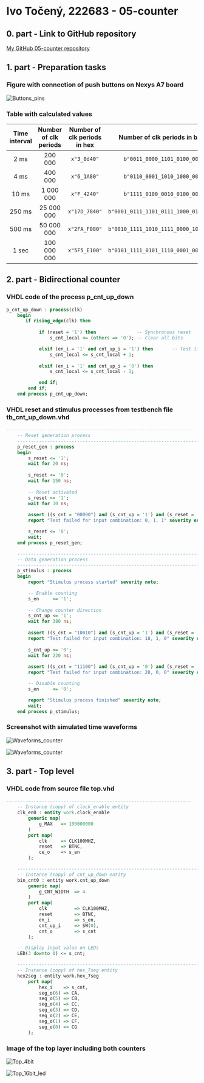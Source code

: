 # Ivo Točený, 222683 - 05-counter

## 0. part - Link to GitHub repository

[My GitHub 05-counter repository](https://github.com/Ivo-Toceny-222683/Digital-electronics-1/tree/main/Labs/05-counter)

## 1. part - Preparation tasks

### Figure with connection of push buttons on Nexys A7 board

![Buttons_pins](images/Buttons_pins.png)

### Table with calculated values

| **Time interval** | **Number of clk periods** | **Number of clk periods in hex** | **Number of clk periods in binary** |
   | :-: | :-: | :-: | :-: |
   | 2&nbsp;ms | 200 000 | `x"3_0d40"` | `b"0011_0000_1101_0100_0000"` |
   | 4&nbsp;ms | 400 000 | `x"6_1A80"` | `b"0110_0001_1010_1000_0000"` |
   | 10&nbsp;ms | 1 000 000 | `x"F_4240"` | `b"1111_0100_0010_0100_0000"` |
   | 250&nbsp;ms | 25 000 000 | `x"17D_7840"` | `b"0001_0111_1101_0111_1000_0100_0000"` |
   | 500&nbsp;ms | 50 000 000 | `x"2FA_F080"` | `b"0010_1111_1010_1111_0000_1000_0000"` |
   | 1&nbsp;sec | 100 000 000 | `x"5F5_E100"` | `b"0101_1111_0101_1110_0001_0000_0000"` |

## 2. part - Bidirectional counter

### VHDL code of the process p_cnt_up_down

```vhdl
p_cnt_up_down : process(clk)
    begin
       if rising_edge(clk) then
        
            if (reset = '1') then               -- Synchronous reset
                s_cnt_local <= (others => '0'); -- Clear all bits

            elsif (en_i = '1' and cnt_up_i = '1') then       -- Test if counter is enabled
                s_cnt_local <= s_cnt_local + 1;
                
            elsif (en_i = '1' and cnt_up_i = '0') then
                s_cnt_local <= s_cnt_local - 1;

            end if;
        end if;
    end process p_cnt_up_down;
```

### VHDL reset and stimulus processes from testbench file tb_cnt_up_down.vhd

```vhdl
--------------------------------------------------------------------
    -- Reset generation process
    --------------------------------------------------------------------
    p_reset_gen : process
    begin
        s_reset <= '1';
        wait for 20 ns;
        
        s_reset <= '0';
        wait for 150 ns;
        
        -- Reset activated
        s_reset <= '1';
        wait for 30 ns;
        
        assert ((s_cnt = "00000") and (s_cnt_up = '1') and (s_reset = '1'))
        report "Test failed for input combination: 0, 1, 1" severity error;

        s_reset <= '0';
        wait;
    end process p_reset_gen;

    --------------------------------------------------------------------
    -- Data generation process
    --------------------------------------------------------------------
    p_stimulus : process
    begin
        report "Stimulus process started" severity note;

        -- Enable counting
        s_en     <= '1';
        
        -- Change counter direction
        s_cnt_up <= '1';
        wait for 380 ns;
        
        assert ((s_cnt = "10010") and (s_cnt_up = '1') and (s_reset = '0'))
        report "Test failed for input combination: 18, 1, 0" severity error;
        
        s_cnt_up <= '0';
        wait for 220 ns;
        
        assert ((s_cnt = "11100") and (s_cnt_up = '0') and (s_reset = '0'))
        report "Test failed for input combination: 28, 0, 0" severity error;

        -- Disable counting
        s_en     <= '0';

        report "Stimulus process finished" severity note;
        wait;
    end process p_stimulus;
```

### Screenshot with simulated time waveforms

![Waveforms_counter](images/Waveform_tb_cnt_up_down.png)

![Waveforms_counter](images/Waveform_tb_cnt_up_down_2.png)

## 3. part - Top level

### VHDL code from source file top.vhd

```vhdl
--------------------------------------------------------------------
    -- Instance (copy) of clock_enable entity
    clk_en0 : entity work.clock_enable
        generic map(
            g_MAX   => 100000000
        )
        port map(
            clk     => CLK100MHZ,
            reset   => BTNC,  
            ce_o    => s_en  
        );

    --------------------------------------------------------------------
    -- Instance (copy) of cnt_up_down entity
    bin_cnt0 : entity work.cnt_up_down
        generic map(
            g_CNT_WIDTH  => 4
        )
        port map(
            clk          => CLK100MHZ,
            reset        => BTNC,
            en_i         => s_en,
            cnt_up_i     => SW(0),
            cnt_o        => s_cnt
        );

    -- Display input value on LEDs
    LED(3 downto 0) <= s_cnt;

    --------------------------------------------------------------------
    -- Instance (copy) of hex_7seg entity
    hex2seg : entity work.hex_7seg
        port map(
            hex_i    => s_cnt,
            seg_o(6) => CA,
            seg_o(5) => CB,
            seg_o(4) => CC,
            seg_o(3) => CD,
            seg_o(2) => CE,
            seg_o(1) => CF,
            seg_o(0) => CG
        );
```

### Image of the top layer including both counters

![Top_4bit](images/Top_4bit.png)

![Top_16bit_led](images/Top_16bit_led.png)


